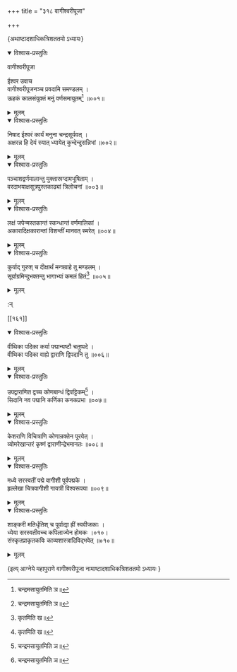 +++
title = "३१८ वागीश्वरीपूजा"

+++

\{अथाष्टादशाधिकत्रिशततमो ऽध्यायः\}


<details open><summary>विश्वास-प्रस्तुतिः</summary>

वागीश्वरीपूजा  
    
ईश्वर उवाच  
वागीश्वरीपूजनञ्च प्रवदामि समण्डलम् ।  
ऊहकं कालसंयुक्तं मनुं वर्णसमायुतम्[^१]   ॥००१॥
</details>

<details><summary>मूलम्</summary>

वागीश्वरीपूजा  
    
ईश्वर उवाच  
वागीश्वरीपूजनञ्च प्रवदामि समण्डलम् ।  
ऊहकं कालसंयुक्तं मनुं वर्णसमायुतम्[^१]   ॥००१॥
</details>  

<details open><summary>विश्वास-प्रस्तुतिः</summary>

निषाद ईश्वरं कार्यं मनुना चन्द्रसूर्यवत् ।  
अक्षरन्न हि देयं स्यात् ध्यायेत् कुन्देन्दुसन्निभां   ॥००२॥
</details>

<details><summary>मूलम्</summary>

निषाद ईश्वरं कार्यं मनुना चन्द्रसूर्यवत् ।  
अक्षरन्न हि देयं स्यात् ध्यायेत् कुन्देन्दुसन्निभां   ॥००२॥
</details>  

<details open><summary>विश्वास-प्रस्तुतिः</summary>

पञ्चाशद्वर्णमालान्तु मुक्तास्रग्दामभूषिताम्   ।  
वरदाभयाक्षसूत्रपुस्तकाढ्यां त्रिलोचनां ॥००३॥
</details>

<details><summary>मूलम्</summary>

पञ्चाशद्वर्णमालान्तु मुक्तास्रग्दामभूषिताम्   ।  
वरदाभयाक्षसूत्रपुस्तकाढ्यां त्रिलोचनां ॥००३॥
</details>  

<details open><summary>विश्वास-प्रस्तुतिः</summary>

लक्षं जपेन्मस्तकान्तं स्कन्धान्तं वर्णमालिकां   ।  
अकारादिक्षकारान्तां विशन्तीं मानवत् स्मरेत्   ॥००४॥
</details>

<details><summary>मूलम्</summary>

लक्षं जपेन्मस्तकान्तं स्कन्धान्तं वर्णमालिकां   ।  
अकारादिक्षकारान्तां विशन्तीं मानवत् स्मरेत्   ॥००४॥
</details>  

<details open><summary>विश्वास-प्रस्तुतिः</summary>

कुर्याद् गुरुश् च दीक्षार्थं मन्त्रग्राहे तु मण्डलम्   ।  
सूर्याग्रमिन्दुभक्तन्तु भागाभ्यां कमलं हितं[^२]   ॥००५॥
</details>

<details><summary>मूलम्</summary>

कुर्याद् गुरुश् च दीक्षार्थं मन्त्रग्राहे तु मण्डलम्   ।  
सूर्याग्रमिन्दुभक्तन्तु भागाभ्यां कमलं हितं[^२]   ॥००५॥
</details>  
    
:न्  
    
[^१]: चन्द्रमसायुतमिति ञ॥  
    
[^२]: कृतमिति ख॥  

[[१६१]]
    

<details open><summary>विश्वास-प्रस्तुतिः</summary>

वीथिका पदिका कर्या पद्मान्यष्टौ चतुष्पदे ।  
वीथिका पदिका वाह्ये द्वाराणि द्विपदानि तु ॥००६॥
</details>

<details><summary>मूलम्</summary>

वीथिका पदिका कर्या पद्मान्यष्टौ चतुष्पदे ।  
वीथिका पदिका वाह्ये द्वाराणि द्विपदानि तु ॥००६॥
</details>  

<details open><summary>विश्वास-प्रस्तुतिः</summary>

उपद्वाराणित द्वच्च कोणबान्धं द्विपट्टिकम्[^१]   ।  
सिदानि नव पद्मानि कर्णिका कनकप्रभा ॥००७॥
</details>

<details><summary>मूलम्</summary>

उपद्वाराणित द्वच्च कोणबान्धं द्विपट्टिकम्[^१]   ।  
सिदानि नव पद्मानि कर्णिका कनकप्रभा ॥००७॥
</details>  

<details open><summary>विश्वास-प्रस्तुतिः</summary>

केशराणि विचित्राणि कोणान्रक्तेन पूरयेत् ।  
व्योमरेखान्तरं कृष्णं द्वाराणीन्द्रेभमानतः   ॥००८॥
</details>

<details><summary>मूलम्</summary>

केशराणि विचित्राणि कोणान्रक्तेन पूरयेत् ।  
व्योमरेखान्तरं कृष्णं द्वाराणीन्द्रेभमानतः   ॥००८॥
</details>  

<details open><summary>विश्वास-प्रस्तुतिः</summary>

मध्ये सरस्वतीं पद्मे वागीशी पूर्वपद्मके ।  
हृल्लेखा चित्रवागीशी गायत्री विश्वरूपया ॥००९॥
</details>

<details><summary>मूलम्</summary>

मध्ये सरस्वतीं पद्मे वागीशी पूर्वपद्मके ।  
हृल्लेखा चित्रवागीशी गायत्री विश्वरूपया ॥००९॥
</details>  

<details open><summary>विश्वास-प्रस्तुतिः</summary>

शाङ्करी मतिर्धृतिश् च पूर्वाद्या ह्रीं स्ववीजकाः   ।  
ध्येया सरस्वतीवच्च कपिलाज्येन होमकः ।०१०।  
संस्कृतप्राकृतकविः काव्यशास्त्रादिविद्भवेत् ॥०१०॥
</details>

<details><summary>मूलम्</summary>

शाङ्करी मतिर्धृतिश् च पूर्वाद्या ह्रीं स्ववीजकाः   ।  
ध्येया सरस्वतीवच्च कपिलाज्येन होमकः ।०१०।  
संस्कृतप्राकृतकविः काव्यशास्त्रादिविद्भवेत् ॥०१०॥
</details>

\{इत्य् आग्नेये महापुराणे वागीश्वरीपूजा नामाष्टादशाधिकत्रिशततमो ऽध्यायः  }
    